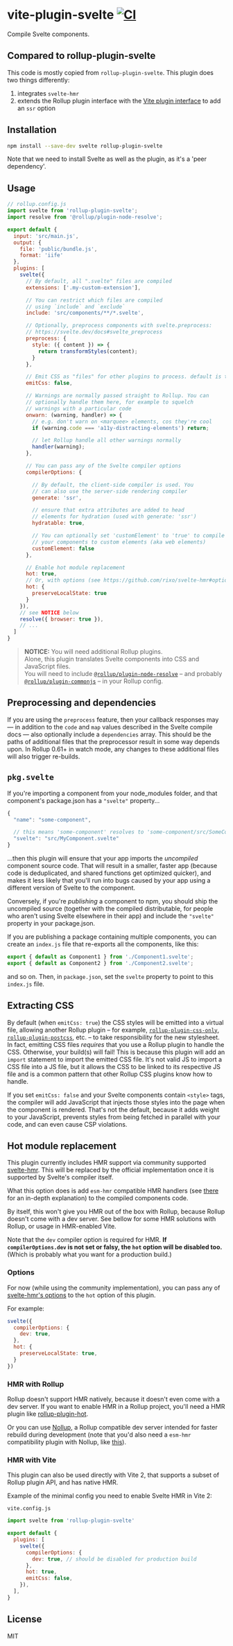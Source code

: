 # vite-plugin-svelte [![CI](https://github.com/benmccann/vite-plugin-svelte/workflows/CI/badge.svg)](https://github.com/benmccann/vite-plugin-svelte/actions)

Compile Svelte components.

## Compared to rollup-plugin-svelte

This code is mostly copied from `rollup-plugin-svelte`. This plugin does two things differently:

1. integrates `svelte-hmr`
1. extends the Rollup plugin interface with the [Vite plugin interface](https://github.com/vitejs/vite/blob/main/packages/vite/src/node/plugin.ts) to add an `ssr` option

## Installation

```bash
npm install --save-dev svelte rollup-plugin-svelte
```

Note that we need to install Svelte as well as the plugin, as it's a 'peer dependency'.


## Usage

```js
// rollup.config.js
import svelte from 'rollup-plugin-svelte';
import resolve from '@rollup/plugin-node-resolve';

export default {
  input: 'src/main.js',
  output: {
    file: 'public/bundle.js',
    format: 'iife'
  },
  plugins: [
    svelte({
      // By default, all ".svelte" files are compiled
      extensions: ['.my-custom-extension'],

      // You can restrict which files are compiled
      // using `include` and `exclude`
      include: 'src/components/**/*.svelte',

      // Optionally, preprocess components with svelte.preprocess:
      // https://svelte.dev/docs#svelte_preprocess
      preprocess: {
        style: ({ content }) => {
          return transformStyles(content);
        }
      },

      // Emit CSS as "files" for other plugins to process. default is true
      emitCss: false,

      // Warnings are normally passed straight to Rollup. You can
      // optionally handle them here, for example to squelch
      // warnings with a particular code
      onwarn: (warning, handler) => {
        // e.g. don't warn on <marquee> elements, cos they're cool
        if (warning.code === 'a11y-distracting-elements') return;

        // let Rollup handle all other warnings normally
        handler(warning);
      },

      // You can pass any of the Svelte compiler options
      compilerOptions: {

        // By default, the client-side compiler is used. You
        // can also use the server-side rendering compiler
        generate: 'ssr',

        // ensure that extra attributes are added to head
        // elements for hydration (used with generate: 'ssr')
        hydratable: true,

        // You can optionally set 'customElement' to 'true' to compile
        // your components to custom elements (aka web elements)
        customElement: false
      },

      // Enable hot module replacement
      hot: true,
      // Or, with options (see https://github.com/rixo/svelte-hmr#options):
      hot: {
        preserveLocalState: true
      }
    }),
    // see NOTICE below
    resolve({ browser: true }),
    // ...
  ]
}
```

> **NOTICE:** You will need additional Rollup plugins. <br>Alone, this plugin translates Svelte components into CSS and JavaScript files. <br>You will need to include [`@rollup/plugin-node-resolve`](https://www.npmjs.com/package/@rollup/plugin-node-resolve) – and probably [`@rollup/plugin-commonjs`](https://www.npmjs.com/package/@rollup/plugin-commonjs) – in your Rollup config.


## Preprocessing and dependencies

If you are using the `preprocess` feature, then your callback responses may — in addition to the `code` and `map` values described in the Svelte compile docs — also optionally include a `dependencies` array. This should be the paths of additional files that the preprocessor result in some way depends upon. In Rollup 0.61+ in watch mode, any changes to these additional files will also trigger re-builds.


## `pkg.svelte`

If you're importing a component from your node_modules folder, and that component's package.json has a `"svelte"` property...

```js
{
  "name": "some-component",

  // this means 'some-component' resolves to 'some-component/src/SomeComponent.svelte'
  "svelte": "src/MyComponent.svelte"
}
```

...then this plugin will ensure that your app imports the *uncompiled* component source code. That will result in a smaller, faster app (because code is deduplicated, and shared functions get optimized quicker), and makes it less likely that you'll run into bugs caused by your app using a different version of Svelte to the component.

Conversely, if you're *publishing* a component to npm, you should ship the uncompiled source (together with the compiled distributable, for people who aren't using Svelte elsewhere in their app) and include the `"svelte"` property in your package.json.

If you are publishing a package containing multiple components, you can create an `index.js` file that re-exports all the components, like this:

```js
export { default as Component1 } from './Component1.svelte';
export { default as Component2 } from './Component2.svelte';
```

and so on. Then, in `package.json`, set the `svelte` property to point to this `index.js` file.


## Extracting CSS

By default (when `emitCss: true`) the CSS styles will be emitted into a virtual file, allowing another Rollup plugin – for example, [`rollup-plugin-css-only`](https://www.npmjs.com/package/rollup-plugin-css-only), [`rollup-plugin-postcss`](https://www.npmjs.com/package/rollup-plugin-postcss), etc. – to take responsibility for the new stylesheet. In fact, emitting CSS files _requires_ that you use a Rollup plugin to handle the CSS. Otherwise, your build(s) will fail! This is because this plugin will add an `import` statement to import the emitted CSS file. It's not valid JS to import a CSS file into a JS file, but it allows the CSS to be linked to its respective JS file and is a common pattern that other Rollup CSS plugins know how to handle.

If you set `emitCss: false` and your Svelte components contain `<style>` tags, the compiler will add JavaScript that injects those styles into the page when the component is rendered. That's not the default, because it adds weight to your JavaScript, prevents styles from being fetched in parallel with your code, and can even cause CSP violations.


## Hot module replacement

This plugin currently includes HMR support via community supported [svelte-hmr](https://github.com/rixo/svelte-hmr). This will be replaced by the official implementation once it is supported by Svelte's compiler itself.

What this option does is add `esm-hmr` compatible HMR handlers (see [there](https://github.com/rixo/svelte-hmr#whats-hmr-by-the-way) for an in-depth explanation) to the compiled components code.

By itself, this won't give you HMR out of the box with Rollup, because Rollup doesn't come with a dev server. See bellow for some HMR solutions with Rollup, or usage in HMR-enabled Vite.

Note that the `dev` compiler option is required for HMR. **If `compilerOptions.dev` is not set or falsy, the `hot` option will be disabled too.** (Which is probably what you want for a production build.)

### Options

For now (while using the community implementation), you can pass any of [svelte-hmr's options](https://github.com/rixo/svelte-hmr#options) to the `hot` option of this plugin.

For example:

```js
svelte({
  compilerOptions: {
    dev: true,
  },
  hot: {
    preserveLocalState: true,
  }
})
```

### HMR with Rollup

Rollup doesn't support HMR natively, because it doesn't even come with a dev server. If you want to enable HMR in a Rollup project, you'll need a HMR plugin like [rollup-plugin-hot](https://github.com/rixo/rollup-plugin-hot).

Or you can use [Nollup](https://github.com/PepsRyuu/nollup), a Rollup compatible dev server intended for faster rebuild during development (note that you'd also need a `esm-hmr` compatibility plugin with Nollup, like [this](https://github.com/rixo/rollup-plugin-hot-nollup)).

### HMR with Vite

This plugin can also be used directly with Vite 2, that supports a subset of Rollup plugin API, and has native HMR.

Example of the minimal config you need to enable Svelte HMR in Vite 2:

`vite.config.js`

```js
import svelte from 'rollup-plugin-svelte'

export default {
  plugins: [
    svelte({
      compilerOptions: {
        dev: true, // should be disabled for production build
      },
      hot: true,
      emitCss: false,
    }),
  ],
}
```


## License

MIT

